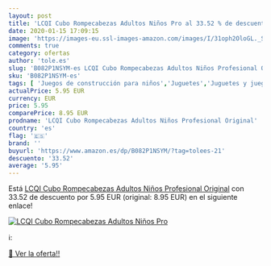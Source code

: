 ```yaml
---
layout: post
title: 'LCQI Cubo Rompecabezas Adultos Niños Pro al 33.52 % de descuento'
date: 2020-01-15 17:09:15
image: 'https://images-eu.ssl-images-amazon.com/images/I/31oph2OloGL._SL400_.jpg'
comments: true
category: ofertas
author: 'tole.es'
slug: 'B082P1NSYM-es LCQI Cubo Rompecabezas Adultos Niños Profesional Original'
sku: 'B082P1NSYM-es'
tags: [ 'Juegos de construcción para niños','Juguetes','Juguetes y juegos','rompecabezas', ]
actualPrice: 5.95 EUR
currency: EUR
price: 5.95
comparePrice: 8.95 EUR
prodname: 'LCQI Cubo Rompecabezas Adultos Niños Profesional Original'
country: 'es'
flag: '🇪🇸'
brand: ''
buyurl: 'https://www.amazon.es/dp/B082P1NSYM/?tag=tolees-21'
descuento: '33.52'
average: '5.95'
---
```


Está [LCQI Cubo Rompecabezas Adultos Niños Profesional Original](https://www.amazon.es/dp/B082P1NSYM/?tag=tolees-21) con 33.52 de descuento por 5.95 EUR (original: 8.95 EUR) en el siguiente enlace!

[![LCQI Cubo Rompecabezas Adultos Niños Pro](https://images-eu.ssl-images-amazon.com/images/I/31oph2OloGL._SL400_.jpg)](https://www.amazon.es/dp/B082P1NSYM/?tag=tolees-21)

ℹ️:


[🛒 Ver la oferta!!](https://www.amazon.es/dp/B082P1NSYM/?tag=tolees-21)
